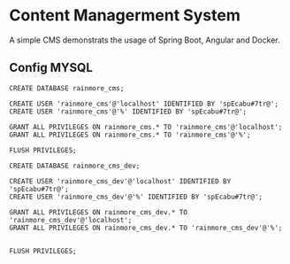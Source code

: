 # Content Managerment System

A simple CMS demonstrats the usage of Spring Boot, Angular and Docker. 

## Config MYSQL

```
CREATE DATABASE rainmore_cms;

CREATE USER 'rainmore_cms'@'localhost' IDENTIFIED BY 'spEcabu#7tr@';
CREATE USER 'rainmore_cms'@'%' IDENTIFIED BY 'spEcabu#7tr@';

GRANT ALL PRIVILEGES ON rainmore_cms.* TO 'rainmore_cms'@'localhost';
GRANT ALL PRIVILEGES ON rainmore_cms.* TO 'rainmore_cms'@'%';

FLUSH PRIVILEGES;

CREATE DATABASE rainmore_cms_dev;

CREATE USER 'rainmore_cms_dev'@'localhost' IDENTIFIED BY 'spEcabu#7tr@';
CREATE USER 'rainmore_cms_dev'@'%' IDENTIFIED BY 'spEcabu#7tr@';

GRANT ALL PRIVILEGES ON rainmore_cms_dev.* TO 'rainmore_cms_dev'@'localhost';
GRANT ALL PRIVILEGES ON rainmore_cms_dev.* TO 'rainmore_cms_dev'@'%';


FLUSH PRIVILEGES;
```